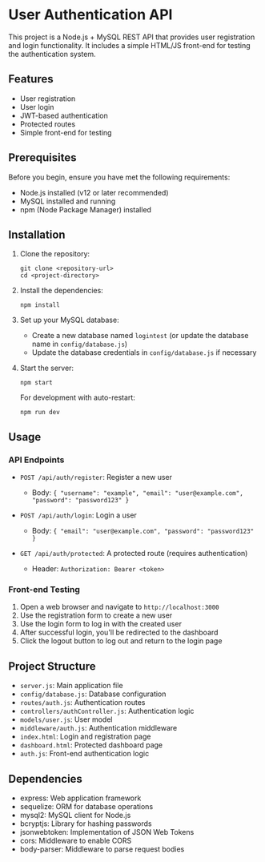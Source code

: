 # User Authentication API

This project is a Node.js + MySQL REST API that provides user registration and login functionality. It includes a simple HTML/JS front-end for testing the authentication system.

## Features

- User registration
- User login
- JWT-based authentication
- Protected routes
- Simple front-end for testing

## Prerequisites

Before you begin, ensure you have met the following requirements:

- Node.js installed (v12 or later recommended)
- MySQL installed and running
- npm (Node Package Manager) installed

## Installation

1. Clone the repository:
   ```
   git clone <repository-url>
   cd <project-directory>
   ```

2. Install the dependencies:
   ```
   npm install
   ```

3. Set up your MySQL database:
   - Create a new database named `logintest` (or update the database name in `config/database.js`)
   - Update the database credentials in `config/database.js` if necessary

4. Start the server:
   ```
   npm start
   ```
   For development with auto-restart:
   ```
   npm run dev
   ```

## Usage

### API Endpoints

- `POST /api/auth/register`: Register a new user
  - Body: `{ "username": "example", "email": "user@example.com", "password": "password123" }`

- `POST /api/auth/login`: Login a user
  - Body: `{ "email": "user@example.com", "password": "password123" }`

- `GET /api/auth/protected`: A protected route (requires authentication)
  - Header: `Authorization: Bearer <token>`

### Front-end Testing

1. Open a web browser and navigate to `http://localhost:3000`
2. Use the registration form to create a new user
3. Use the login form to log in with the created user
4. After successful login, you'll be redirected to the dashboard
5. Click the logout button to log out and return to the login page

## Project Structure

- `server.js`: Main application file
- `config/database.js`: Database configuration
- `routes/auth.js`: Authentication routes
- `controllers/authController.js`: Authentication logic
- `models/user.js`: User model
- `middleware/auth.js`: Authentication middleware
- `index.html`: Login and registration page
- `dashboard.html`: Protected dashboard page
- `auth.js`: Front-end authentication logic

## Dependencies

- express: Web application framework
- sequelize: ORM for database operations
- mysql2: MySQL client for Node.js
- bcryptjs: Library for hashing passwords
- jsonwebtoken: Implementation of JSON Web Tokens
- cors: Middleware to enable CORS
- body-parser: Middleware to parse request bodies
